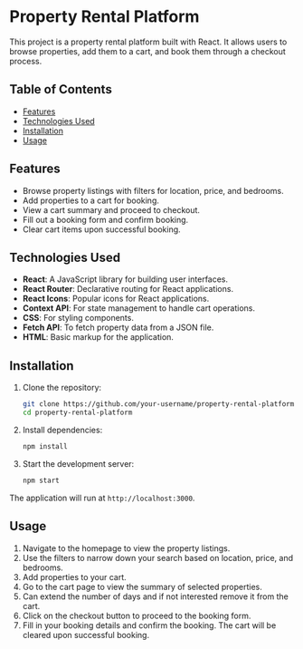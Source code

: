 # Property Rental Platform

This project is a property rental platform built with React. It allows users to browse properties, add them to a cart, and book them through a checkout process.

## Table of Contents

- [Features](#features)
- [Technologies Used](#technologies-used)
- [Installation](#installation)
- [Usage](#usage)

## Features

- Browse property listings with filters for location, price, and bedrooms.
- Add properties to a cart for booking.
- View a cart summary and proceed to checkout.
- Fill out a booking form and confirm booking.
- Clear cart items upon successful booking.

## Technologies Used

- **React**: A JavaScript library for building user interfaces.
- **React Router**: Declarative routing for React applications.
- **React Icons**: Popular icons for React applications.
- **Context API**: For state management to handle cart operations.
- **CSS**: For styling components.
- **Fetch API**: To fetch property data from a JSON file.
- **HTML**: Basic markup for the application.

## Installation

1. Clone the repository:
    ```sh
    git clone https://github.com/your-username/property-rental-platform.git
    cd property-rental-platform
    ```

2. Install dependencies:
    ```sh
    npm install
    ```

3. Start the development server:
    ```sh
    npm start
    ```

The application will run at `http://localhost:3000`.

## Usage

1. Navigate to the homepage to view the property listings.
2. Use the filters to narrow down your search based on location, price, and bedrooms.
3. Add properties to your cart.
4. Go to the cart page to view the summary of selected properties.
5. Can extend the number of days and if not interested remove it from the cart.
6. Click on the checkout button to proceed to the booking form.
7. Fill in your booking details and confirm the booking. The cart will be cleared upon successful booking.